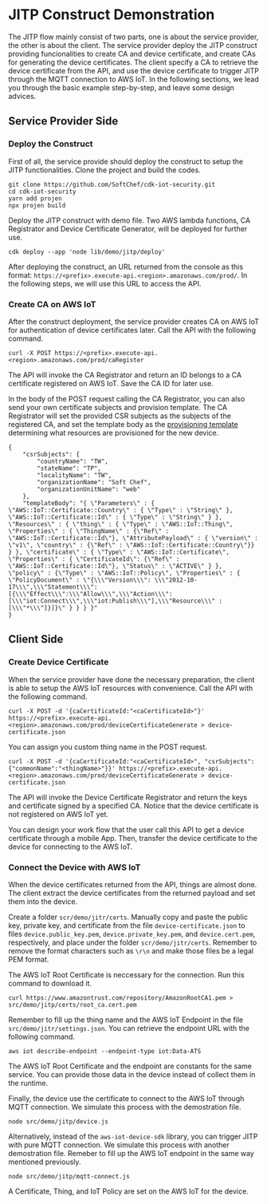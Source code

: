 # JITP Construct Demonstration

The JITP flow mainly consist of two parts, one is about the service provider, the other is about the client. The service provider deploy the JITP construct providing funcionalities to create CA and device certificate, and create CAs for generating the device certificates. The client specify a CA to retrieve the device certificate from the API, and use the device certificate to trigger JITP through the MQTT connection to AWS IoT. In the following sections, we lead you through the basic example step-by-step, and leave some design advices.

## Service Provider Side

### Deploy the Construct

First of all, the service provide should deploy the construct to setup the JITP functionalities. Clone the project and build the codes.

    git clone https://github.com/SoftChef/cdk-iot-security.git
    cd cdk-iot-security
    yarn add projen
    npx projen build

Deploy the JITP construct with demo file. Two AWS lambda functions, CA Registrator and Device Certificate Generator, will be deployed for further use.
    
    cdk deploy --app 'node lib/demo/jitp/deploy'

After deploying the construct, an URL returned from the console as this format: ```https://<prefix>.execute-api.<region>.amazonaws.com/prod/```. In the following steps, we will use this URL to access the API.

### Create CA on AWS IoT

After the construct deployment, the service provider creates CA on AWS IoT for authentication of device certificates later. Call the API with the following command. 

    curl -X POST https://<prefix>.execute-api.<region>.amazonaws.com/prod/caRegister

The API will invoke the CA Registrator and return an ID belongs to a CA certificate registered on AWS IoT. Save the CA ID for later use.

In the body of the POST request calling the CA Registrator, you can also send your own certificate subjects and provision template. The CA Registrator will set the provided CSR subjects as the subjects of the registered CA, and set the template body as the [provisioning template](https://docs.aws.amazon.com/iot/latest/developerguide/provision-template.html) determining what resources are provisioned for the new device.

    {
        "csrSubjects": {
            "countryName": "TW",
            "stateName": "TP",
            "localityName": "TW",
            "organizationName": "Soft Chef",
            "organizationUnitName": "web"
        },
        "templateBody": "{ \"Parameters\" : { \"AWS::IoT::Certificate::Country\" : { \"Type\" : \"String\" }, \"AWS::IoT::Certificate::Id\" : { \"Type\" : \"String\" } }, \"Resources\" : { \"thing\" : { \"Type\" : \"AWS::IoT::Thing\", \"Properties\" : { \"ThingName\" : {\"Ref\" : \"AWS::IoT::Certificate::Id\"}, \"AttributePayload\" : { \"version\" : \"v1\", \"country\" : {\"Ref\" : \"AWS::IoT::Certificate::Country\"}} } }, \"certificate\" : { \"Type\" : \"AWS::IoT::Certificate\", \"Properties\" : { \"CertificateId\": {\"Ref\" : \"AWS::IoT::Certificate::Id\"}, \"Status\" : \"ACTIVE\" } }, \"policy\" : {\"Type\" : \"AWS::IoT::Policy\", \"Properties\" : { \"PolicyDocument\" : \"{\\\"Version\\\": \\\"2012-10-17\\\",\\\"Statement\\\": [{\\\"Effect\\\":\\\"Allow\\\",\\\"Action\\\": [\\\"iot:Connect\\\",\\\"iot:Publish\\\"],\\\"Resource\\\" : [\\\"*\\\"]}]}\" } } } }"
    }

## Client Side

### Create Device Certificate

When the service provider have done the necessary preparation, the client is able to setup the AWS IoT resources with convenience. Call the API with the following command.

    curl -X POST -d '{caCertificateId:"<caCertificateId>"}' https://<prefix>.execute-api.<region>.amazonaws.com/prod/deviceCertificateGenerate > device-certificate.json

You can assign you custom thing name in the POST request.

    curl -X POST -d '{caCertificateId:"<caCertificateId>", "csrSubjects":{"commonName":"<thingName>"}}' https://<prefix>.execute-api.<region>.amazonaws.com/prod/deviceCertificateGenerate > device-certificate.json

The API will invoke the Device Certificate Registrator and return the keys and certificate signed by a specified CA. Notice that the device certificate is not registered on AWS IoT yet.

You can design your work flow that the user call this API to get a device certificate through a mobile App. Then, transfer the device certificate to the device for connecting to the AWS IoT.

### Connect the Device with AWS IoT

When the device certificates returned from the API, things are almost done. The client extract the device certificates from the returned payload and set them into the device.

Create a folder ```scr/demo/jitr/certs```. Manually copy and paste the public key, private key, and certificate from the file ```device-certificate.json``` to files ```device.public_key.pem```, ```device.private_key.pem```, and ```device.cert.pem```, respectively, and place under the folder ```scr/demo/jitr/certs```. Remember to remove the format characters such as ```\r\n``` and make those files be a legal PEM format.

The AWS IoT Root Certificate is neccessary for the connection. Run this command to download it.

    curl https://www.amazontrust.com/repository/AmazonRootCA1.pem > src/demo/jitp/certs/root_ca.cert.pem

Remember to fill up the thing name and the AWS IoT Endpoint in the file ```src/demo/jitr/settings.json```. You can retrieve the endpoint URL with the following command.

    aws iot describe-endpoint --endpoint-type iot:Data-ATS

The AWS IoT Root Certificate and the endpoint are constants for the same service. You can provide those data in the device instead of collect them in the runtime.

Finally, the device use the certificate to connect to the AWS IoT through MQTT connection. We simulate this process with the demostration file.

    node src/demo/jitp/device.js

Alternatively, instead of the ```aws-iot-device-sdk``` library, you can trigger JITP with pure MQTT connection. We simulate this process with another demostration file. Remeber to fill up the AWS IoT endpoint in the same way mentioned previously.

    node src/demo/jitp/mqtt-connect.js

A Certificate, Thing, and IoT Policy are set on the AWS IoT for the device.